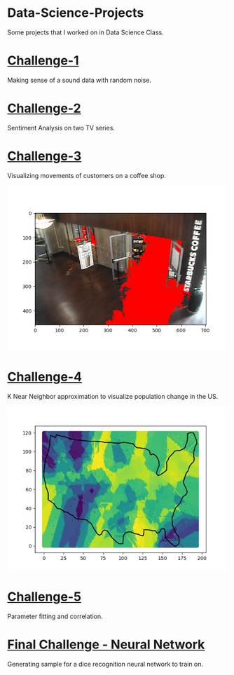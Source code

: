 # Data-Science-Projects
Some projects that I worked on in Data Science Class. 

# [Challenge-1](/Challenge_1)
  Making sense of a sound data with random noise. 
  
# [Challenge-2](/Challenge_2)
  Sentiment Analysis on two TV series. 
  
# [Challenge-3](/Challenge_3)
  Visualizing movements of customers on a coffee shop. 
  
  ![Starbucks](/Challenge_3/o_ApricotZebra.png)
  
# [Challenge-4](/Challenge_4)
  K Near Neighbor approximation to visualize population change in the US.
  
  ![KNN](/Challenge_4/figure.png)
  
# [Challenge-5](/Challenge_5)
  Parameter fitting and correlation.
  
# <a href="github.com/ghimiremukesh/Data-Science-Projects/Neural_Net Challenge"> Final Challenge - Neural Network </a>
  Generating sample for a dice recognition neural network to train on.
